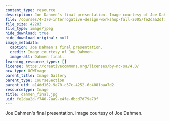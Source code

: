 ```yaml
---
content_type: resource
description: Joe Dahmen's final presentation. Image courtesy of Joe Dahmen.
file: /courses/4-370-interrogative-design-workshop-fall-2005/fe2daa2df7407aa9e4fedbcd7d79a79f_dahmen_final.jpg
file_size: 42283
file_type: image/jpeg
hide_download: true
hide_download_original: null
image_metadata:
  caption: Joe Dahmen's final presentation.
  credit: Image courtesy of Joe Dahmen.
  image-alt: Dahmen final.
learning_resource_types: []
license: https://creativecommons.org/licenses/by-nc-sa/4.0/
ocw_type: OCWImage
parent_title: Image Gallery
parent_type: CourseSection
parent_uid: a14dd162-9a70-c37c-4252-6c4081baa7d2
resourcetype: Image
title: dahmen_final.jpg
uid: fe2daa2d-f740-7aa9-e4fe-dbcd7d79a79f
---
```

Joe Dahmen's final presentation. Image courtesy of Joe Dahmen.